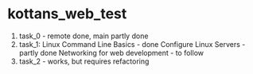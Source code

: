 # kottans_web_test
1. task_0 - remote done, main partly done
2. task_1:
Linux Command Line Basics - done
Configure Linux Servers - partly done
Networking for web development - to follow
3. task_2 - works, but requires refactoring
